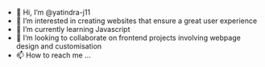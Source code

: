 - 👋 Hi, I’m @yatindra-j11
- 👀 I’m interested in creating websites that ensure a great user experience 
- 🌱 I’m currently learning Javascript
- 💞️ I’m looking to collaborate on frontend projects involving webpage design and customisation
- 📫 How to reach me ...

<!---
yatindra-j11/yatindra-j11 is a ✨ special ✨ repository because its `README.md` (this file) appears on your GitHub profile.
You can click the Preview link to take a look at your changes.
--->
